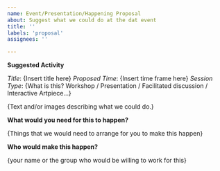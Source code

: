 ```yaml
---
name: Event/Presentation/Happening Proposal
about: Suggest what we could do at the dat event
title: ''
labels: 'proposal'
assignees: ''

---
```


**Suggested Activity**

_Title_: {Insert title here}
_Proposed Time_: {Insert time frame here}
_Session Type_: {What is this? Workshop / Presentation / Facilitated discussion / Interactive Artpiece...}

{Text and/or images describing what we could do.}

**What would you need for this to happen?**

{Things that we would need to arrange for you to make this happen}

**Who would make this happen?**

{your name or the group who would be willing to work for this}

